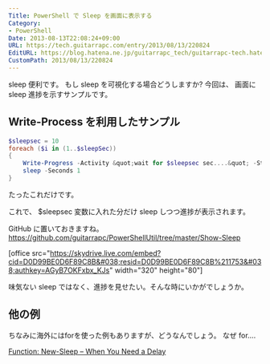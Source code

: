 ```yaml
---
Title: PowerShell で Sleep を画面に表示する
Category:
- PowerShell
Date: 2013-08-13T22:08:24+09:00
URL: https://tech.guitarrapc.com/entry/2013/08/13/220824
EditURL: https://blog.hatena.ne.jp/guitarrapc_tech/guitarrapc-tech.hatenablog.com/atom/entry/11696248318757675906
CustomPath: 2013/08/13/220824
---
```


sleep 便利です。
もし sleep を可視化する場合どうしますか?
今回は、 画面にsleep 進捗を示すサンプルです。



## Write-Process を利用したサンプル


```ps1
$sleepsec = 10
foreach ($i in (1..$sleepSec))
{
    Write-Progress -Activity &quot;wait for $sleepsec sec....&quot; -Status &quot;Waiting... $i sec&quot; -PercentComplete (($i/$sleepsec)*100)
    sleep -Seconds 1
}
```


たったこれだけです。

これで、 $sleepsec 変数に入れた分だけ sleep しつつ進捗が表示されます。


GitHub に置いておきますね。
https://github.com/guitarrapc/PowerShellUtil/tree/master/Show-Sleep



[office src="https://skydrive.live.com/embed?cid=D0D99BE0D6F89C8B&#038;resid=D0D99BE0D6F89C8B%211753&#038;authkey=AGyB7OKFxbx_KJs" width="320" height="80"]

味気ない sleep ではなく、進捗を見せたい。そんな時にいかがでしょうか。


## 他の例
ちなみに海外にはforを使った例もありますが、どうなんでしょう。
なぜ for....

<a href="http://www.ehloworld.com/878" target="_blank">Function: New-Sleep – When You Need a Delay</a>
